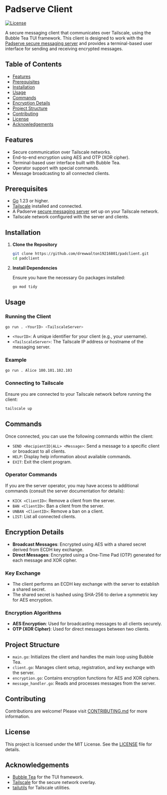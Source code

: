 # Padserve Client

[![License](https://img.shields.io/badge/license-MIT-blue.svg)](LICENSE)

A secure messaging client that communicates over Tailscale, using the Bubble Tea TUI framework. This client is designed to work with the [Padserve secure messaging server](https://github.com/drewwalton19216801/padserve) and provides a terminal-based user interface for sending and receiving encrypted messages.

## Table of Contents

- [Features](#features)
- [Prerequisites](#prerequisites)
- [Installation](#installation)
- [Usage](#usage)
- [Commands](#commands)
- [Encryption Details](#encryption-details)
- [Project Structure](#project-structure)
- [Contributing](#contributing)
- [License](#license)
- [Acknowledgements](#acknowledgements)

## Features

- Secure communication over Tailscale networks.
- End-to-end encryption using AES and OTP (XOR cipher).
- Terminal-based user interface built with Bubble Tea.
- Operator support with special commands.
- Message broadcasting to all connected clients.

## Prerequisites

- [Go](https://golang.org/dl/) 1.23 or higher.
- [Tailscale](https://tailscale.com/) installed and connected.
- A Padserve [secure messaging server](https://github.com/drewwalton19216801/padserve) set up on your Tailscale network.
- Tailscale network configured with the server and clients.

## Installation

1. **Clone the Repository**

   ```sh
   git clone https://github.com/drewwalton19216801/padclient.git
   cd padclient
   ```

2. **Install Dependencies**

   Ensure you have the necessary Go packages installed:

   ```sh
   go mod tidy
   ```

## Usage

### Running the Client

```sh
go run . <YourID> <TailscaleServer>
```

- `<YourID>`: A unique identifier for your client (e.g., your username).
- `<TailscaleServer>`: The Tailscale IP address or hostname of the messaging server.

### Example

```sh
go run . Alice 100.101.102.103
```

### Connecting to Tailscale

Ensure you are connected to your Tailscale network before running the client:

```sh
tailscale up
```

## Commands

Once connected, you can use the following commands within the client:

- `SEND <RecipientID|ALL> <Message>`: Send a message to a specific client or broadcast to all clients.
- `HELP`: Display help information about available commands.
- `EXIT`: Exit the client program.

### Operator Commands

If you are the server operator, you may have access to additional commands (consult the server documentation for details):

- `KICK <ClientID>`: Remove a client from the server.
- `BAN <ClientID>`: Ban a client from the server.
- `UNBAN <ClientID>`: Remove a ban on a client.
- `LIST`: List all connected clients.

## Encryption Details

- **Broadcast Messages**: Encrypted using AES with a shared secret derived from ECDH key exchange.
- **Direct Messages**: Encrypted using a One-Time Pad (OTP) generated for each message and XOR cipher.

### Key Exchange

- The client performs an ECDH key exchange with the server to establish a shared secret.
- The shared secret is hashed using SHA-256 to derive a symmetric key for AES encryption.

### Encryption Algorithms

- **AES Encryption**: Used for broadcasting messages to all clients securely.
- **OTP (XOR Cipher)**: Used for direct messages between two clients.

## Project Structure

- `main.go`: Initializes the client and handles the main loop using Bubble Tea.
- `client.go`: Manages client setup, registration, and key exchange with the server.
- `encryption.go`: Contains encryption functions for AES and XOR ciphers.
- `message_handler.go`: Reads and processes messages from the server.

## Contributing

Contributions are welcome! Please visit [CONTRIBUTING.md](docs/CONTRIBUTING.md) for more information.

## License

This project is licensed under the MIT License. See the [LICENSE](LICENSE.txt) file for details.

## Acknowledgements

- [Bubble Tea](https://github.com/charmbracelet/bubbletea) for the TUI framework.
- [Tailscale](https://tailscale.com/) for the secure network overlay.
- [tailutils](https://github.com/drewwalton19216801/tailutils) for Tailscale utilities.